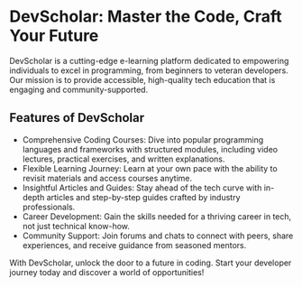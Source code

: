 # DevScholar: Master the Code, Craft Your Future

DevScholar is a cutting-edge e-learning platform dedicated to empowering individuals to excel in programming, from beginners to veteran developers. Our mission is to provide accessible, high-quality tech education that is engaging and community-supported.

## Features of DevScholar

- Comprehensive Coding Courses: Dive into popular programming languages and frameworks with structured modules, including video lectures, practical exercises, and written explanations.
- Flexible Learning Journey: Learn at your own pace with the ability to revisit materials and access courses anytime.
- Insightful Articles and Guides: Stay ahead of the tech curve with in-depth articles and step-by-step guides crafted by industry professionals.
- Career Development: Gain the skills needed for a thriving career in tech, not just technical know-how.
- Community Support: Join forums and chats to connect with peers, share experiences, and receive guidance from seasoned mentors.

With DevScholar, unlock the door to a future in coding. Start your developer journey today and discover a world of opportunities!
